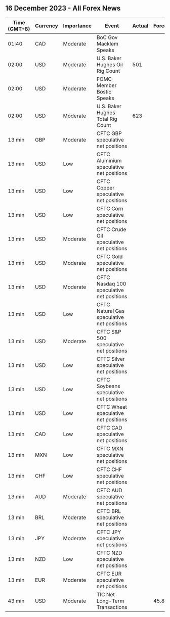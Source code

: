 ## 16 December 2023 - All Forex News

| Time (GMT+8) | Currency | Importance | Event | Actual | Forecast | Previous |
|------|----------|------------|-------|--------|----------|----------|
| 01:40 | CAD | Moderate | BoC Gov Macklem Speaks |  |  |  |
| 02:00 | USD | Moderate | U.S. Baker Hughes Oil Rig Count | 501 |  | 503 |
| 02:00 | USD | Moderate | FOMC Member Bostic Speaks |  |  |  |
| 02:00 | USD | Moderate | U.S. Baker Hughes Total Rig Count | 623 |  | 626 |
| 13 min | GBP | Moderate | CFTC GBP speculative net positions |  |  | 11.7K |
| 13 min | USD | Low | CFTC Aluminium speculative net positions |  |  | 5.7K |
| 13 min | USD | Low | CFTC Copper speculative net positions |  |  | -2.0K |
| 13 min | USD | Low | CFTC Corn speculative net positions |  |  | -110.4K |
| 13 min | USD | Moderate | CFTC Crude Oil speculative net positions |  |  | 169.0K |
| 13 min | USD | Moderate | CFTC Gold speculative net positions |  |  | 203.5K |
| 13 min | USD | Moderate | CFTC Nasdaq 100 speculative net positions |  |  | 8.4K |
| 13 min | USD | Low | CFTC Natural Gas speculative net positions |  |  | -111.1K |
| 13 min | USD | Moderate | CFTC S&P 500 speculative net positions |  |  | -47.3K |
| 13 min | USD | Low | CFTC Silver speculative net positions |  |  | 36.3K |
| 13 min | USD | Low | CFTC Soybeans speculative net positions |  |  | 20.3K |
| 13 min | USD | Low | CFTC Wheat speculative net positions |  |  | -67.1K |
| 13 min | CAD | Low | CFTC CAD speculative net positions |  |  | -57.8K |
| 13 min | MXN | Low | CFTC MXN speculative net positions |  |  | 73.5K |
| 13 min | CHF | Low | CFTC CHF speculative net positions |  |  | -17.9K |
| 13 min | AUD | Moderate | CFTC AUD speculative net positions |  |  | -57.7K |
| 13 min | BRL | Moderate | CFTC BRL speculative net positions |  |  | 50.2K |
| 13 min | JPY | Moderate | CFTC JPY speculative net positions |  |  | -105.0K |
| 13 min | NZD | Low | CFTC NZD speculative net positions |  |  | -16.4K |
| 13 min | EUR | Moderate | CFTC EUR speculative net positions |  |  | 152.4K |
| 43 min | USD | Moderate | TIC Net Long-Term Transactions |  | 45.8B | -1.7B |
